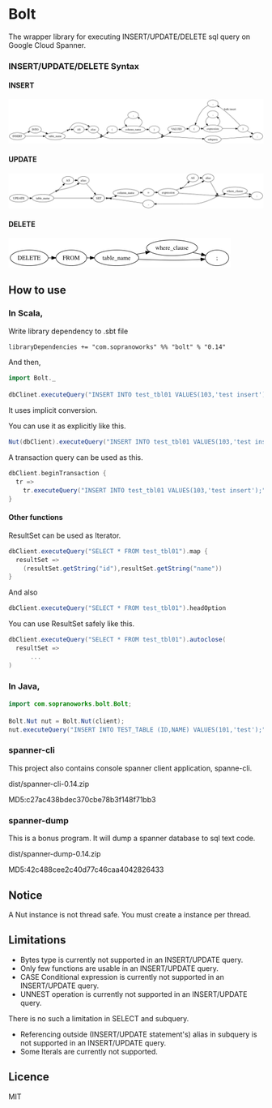 # Bolt

The wrapper library for executing INSERT/UPDATE/DELETE sql query on Google Cloud Spanner.

### INSERT/UPDATE/DELETE Syntax

#### INSERT
![INSERT](images/insert.png)

#### UPDATE
![UPDATE](images/update.png)

#### DELETE
![DELETE](images/delete.png)

## How to use

### In Scala,

Write library dependency to .sbt file

```
libraryDependencies += "com.sopranoworks" %% "bolt" % "0.14"
```

And then,

```scala
import Bolt._

dbClinet.executeQuery("INSERT INTO test_tbl01 VALUES(103,'test insert');")
```

It uses implicit conversion.

You can use it as explicitly like this.

```scala
Nut(dbClient).executeQuery("INSERT INTO test_tbl01 VALUES(103,'test insert');")

```

A transaction query can be used as this.

```scala
dbClient.beginTransaction {
  tr =>
    tr.executeQuery("INSERT INTO test_tbl01 VALUES(103,'test insert');")
}
```


#### Other functions

ResultSet can be used as Iterator.

```scala
dbClient.executeQuery("SELECT * FROM test_tbl01").map {
  resultSet =>
    (resultSet.getString("id"),resultSet.getString("name"))
}
```

And also

```scala
dbClient.executeQuery("SELECT * FROM test_tbl01").headOption
```

You can use ResultSet safely like this.

```scala
dbClient.executeQuery("SELECT * FROM test_tbl01").autoclose(
  resultSet =>
      ...
)
```


### In Java,

```java
import com.sopranoworks.bolt.Bolt;

Bolt.Nut nut = Bolt.Nut(client);
nut.executeQuery("INSERT INTO TEST_TABLE (ID,NAME) VALUES(101,'test');");
```

### spanner-cli

This project also contains console spanner client application, spanne-cli.

dist/spanner-cli-0.14.zip

MD5:c27ac438bdec370cbe78b3f148f71bb3

### spanner-dump

This is a bonus program.
It will dump a spanner database to sql text code.

dist/spanner-dump-0.14.zip

MD5:42c488cee2c40d77c46caa4042826433

## Notice

A Nut instance is not thread safe.
You must create a instance per thread.


## Limitations

* Bytes type is currently not supported in an INSERT/UPDATE query. 
* Only few functions are usable in an INSERT/UPDATE query.
* CASE Conditional expression is currently not supported in an INSERT/UPDATE query.
* UNNEST operation is currently not supported in an INSERT/UPDATE query.

There is no such a limitation in SELECT and subquery.

* Referencing outside (INSERT/UPDATE statement's) alias in subquery is not supported in an INSERT/UPDATE query.
* Some lterals are currently not supported.

## Licence

MIT